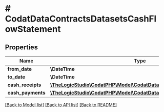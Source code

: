 # # CodatDataContractsDatasetsCashFlowStatement

## Properties

Name | Type | Description | Notes
------------ | ------------- | ------------- | -------------
**from_date** | **\DateTime** |  | [optional]
**to_date** | **\DateTime** |  | [optional]
**cash_receipts** | [**\TheLogicStudio\CodatPHP\Model\CodatDataContractsDatasetsReportLine**](CodatDataContractsDatasetsReportLine.md) |  | [optional]
**cash_payments** | [**\TheLogicStudio\CodatPHP\Model\CodatDataContractsDatasetsReportLine**](CodatDataContractsDatasetsReportLine.md) |  | [optional]

[[Back to Model list]](../../README.md#models) [[Back to API list]](../../README.md#endpoints) [[Back to README]](../../README.md)
